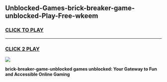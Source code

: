 
## Unblocked-Games-brick-breaker-game-unblocked-Play-Free-wkeem
<h3>
<a href="https://premium76.site?title=brick-breaker-game-unblocked&ref=09A">CLICK TO PLAY</a></h3>
<hr>

<h3>
<a href="https://premium76.site?title=brick-breaker-game-unblocked&ref=09A">CLICK 2 PLAY</a>
  
</h3>

<a href="https://premium76.site?title=brick-breaker-game-unblocked&ref=09A"><img src="https://clearcache.store/games.png"></a>


**brick-breaker-game-unblocked games unblocked: Your Gateway to Fun and Accessible Online Gaming**
